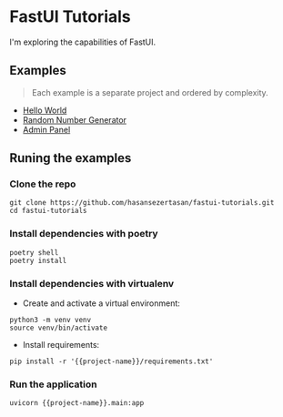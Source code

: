 # FastUI Tutorials

I'm exploring the capabilities of FastUI.

## Examples

> Each example is a separate project and ordered by complexity.

- [Hello World](hello-world)
- [Random Number Generator](random-number-generator)
- [Admin Panel](admin-panel)

## Runing the examples

### Clone the repo

```shell
git clone https://github.com/hasansezertasan/fastui-tutorials.git
cd fastui-tutorials
```

### Install dependencies with poetry

```shell
poetry shell
poetry install
```

### Install dependencies with virtualenv

- Create and activate a virtual environment:

```shell
python3 -m venv venv
source venv/bin/activate
```

- Install requirements:

```shell
pip install -r '{{project-name}}/requirements.txt'
```

### Run the application

```shell
uvicorn {{project-name}}.main:app
```
